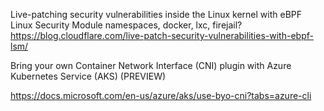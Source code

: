 
Live-patching security vulnerabilities inside the Linux kernel with eBPF Linux Security Module
namespaces, docker, lxc, firejail?
https://blog.cloudflare.com/live-patch-security-vulnerabilities-with-ebpf-lsm/


Bring your own Container Network Interface (CNI) plugin with Azure Kubernetes Service (AKS) (PREVIEW)

https://docs.microsoft.com/en-us/azure/aks/use-byo-cni?tabs=azure-cli
